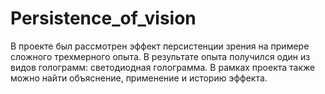 # Persistence_of_vision

В проекте был рассмотрен эффект персистенции зрения на примере сложного трехмерного опыта.
В результате опыта получился один из видов голограмм: светодиодная голограмма.
В рамках проекта также можно найти объяснение, применение и историю эффекта.
